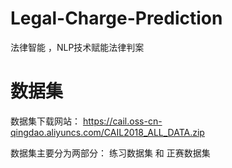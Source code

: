 # Legal-Charge-Prediction
法律智能 ，NLP技术赋能法律判案


# 数据集
数据集下载网站： https://cail.oss-cn-qingdao.aliyuncs.com/CAIL2018_ALL_DATA.zip

数据集主要分为两部分： 练习数据集 和 正赛数据集

